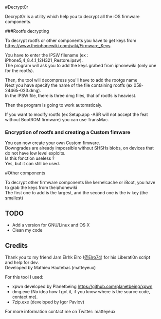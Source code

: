 #Decrypt0r

Decrypt0r is a utility which help you to decrypt all the iOS firmware components. <br>

###Rootfs decrypting

To decrypt rootfs or other components you have to get keys from https://www.theiphonewiki.com/wiki/Firmware_Keys. <br>

You have to enter the IPSW filename (ex : iPhone5,4_8.4.1_12H321_Restore.ipsw). <br>
The program will ask you to add the keys grabed from iphonewiki (only one for the rootfs). <br>

Then, the tool will decompress you'll have to add the rootgs name <br>
Next you have specify the name of the file containing rootfs (ex 058-24465-023.dmg). <br>
In the IPSW file, there is three dmg files, that of rootfs is heaviest. <br>

Then the program is going to work automaticaly. <br>

If you want to modify rootfs (ex Setup.app -ASR will not accept the feat without BootROM firmware) you can use TransMac. <br>

### Encryption of rootfs and creating a Custom fimware

You can now create your own Custom fimware. <br>
Downgrades are already impossible without SHSHs blobs, on devices that do not have low level exploits. <br>
Is this fonction useless ? <br>
Yes, but it can still be used. <br>

#Other components

To decrypt other firmware components like kernelcache or iBoot, you have to grab the keys from theiphonewiki <br>
The first one to add is the largest, and the second one is the iv key (the smallest) <br>

## TODO

- Add a version for GNU/Linux and OS X <br>
- Clean my code <br>

## Credits

Thank you to my friend Jam Elrhk Elro ([@Elro74](https://twitter.com/Elro74)) for his Liberati0n script and help for dev. <br>
Developed by Mathieu Hautebas (matteyeux) <br>

For this tool I used: <br>

- xpwn developed by Planetbeing https://github.com/planetbeing/xpwn <br>
- dmg.exe (No idea how I got it, if you know where is the source code, contact me). <br>
- 7zip.exe (developed by Igor Pavlov) <br>

For more information contact me on Twitter: matteyeux <br>
